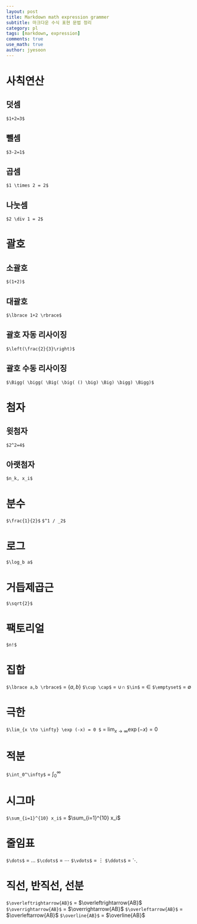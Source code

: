 ```yaml
---
layout: post
title: Markdown math expression grammer
subtitle: 마크다운 수식 표현 문법 정리
category: pl
tags: [markdown, expression]
comments: true
use_math: true
author: jyesoon
---
```


# 사칙연산
## 덧셈 
`$1+2=3$`
## 뺄셈 
`$3-2=1$`
## 곱셈 
`$1 \times 2 = 2$`
## 나눗셈 
`$2 \div 1 = 2$`

# 괄호
## 소괄호 
`$(1+2)$`
## 대괄호 
`$\lbrace 1+2 \rbrace$`
## 괄호 자동 리사이징 
`$\left(\frac{2}{3}\right)$`
## 괄호 수동 리사이징 
`$\Bigg( \bigg( \Big( \big( () \big) \Big) \bigg) \Bigg)$`

# 첨자
## 윗첨자
`$2^2=4$`
## 아랫첨자
`$n_k, x_i$`

# 분수
`$\frac{1}{2}$`
`$^1 / _2$`

# 로그
`$\log_b a$`

# 거듭제곱근
`$\sqrt{2}$`

# 팩토리얼
`$n!$`

# 집합
`$\lbrace a,b \rbrace$` = $\lbrace a,b \rbrace$
`$\cup \cap$` = $\cup \cap$
`$\in$` = $\in$
`$\emptyset$` = $\emptyset$

# 극한
`$\lim_{x \to \infty} \exp (-x) = 0 $` = $\lim_{x \to \infty} \exp (-x) = 0$

# 적분
`$\int_0^\infty$` = $\int_0^\infty$

# 시그마
`$\sum_{i=1}^{10} x_i$` = $\sum_{i=1}^{10} x_i$

# 줄임표
`$\dots$` = $\dots$
`$\cdots$` = $\cdots$
`$\vdots$` = $\vdots$
`$\ddots$` = $\ddots$

# 직선, 반직선, 선분
`$\overleftrightarrow{AB}$` = $\overleftrightarrow{AB}$
`$\overrightarrow{AB}$` = $\overrightarrow{AB}$
`$\overleftarrow{AB}$` = $\overleftarrow{AB}$
`$\overline{AB}$` = $\overline{AB}$